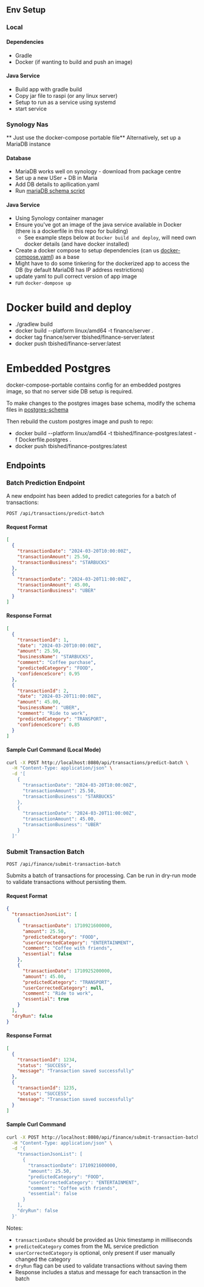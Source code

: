 


## Env Setup
### Local
#### Dependencies
- Gradle
- Docker (if wanting to build and push an image)

#### Java Service
- Build app with gradle build
- Copy jar file to raspi (or any linux server)
- Setup to run as a service using systemd
- start service

### Synology Nas
** Just use the docker-compose portable file**
Alternatively, set up a MariaDB instance
#### Database
- MariaDB works well on synology - download from package centre
- Set up a new USer + DB in Maria
- Add DB details to apllication.yaml
- Run [mariaDB schema script](./src/main/resources/maria/tables.sql)

#### Java Service
- Using Synology container manager
- Ensure you've got an image of the java service available in Docker (there is a dockerfile in this repo for building)
  - See example steps below at `Docker build and deploy`, will need own docker details (and have docker installed)
- Create a docker compose to setup dependencies (can us [docker-compose.yaml](./docker-compose-syno.yml)) as a base
- Might have to do some tinkering for the dockerized app to access the DB (by default MariaDB has IP address restrictions)
- update yaml to pull correct version of app image
- run `docker-dompose up`

# Docker build and deploy
- ./gradlew build
- docker build --platform linux/amd64 -t finance/server . 
- docker tag finance/server tbished/finance-server:latest
- docker push tbished/finance-server:latest

# Embedded Postgres
docker-compose-portable contains config for an embedded postgres image, so that no server side DB setup is required.

To make changes to the postgres images base schema, modify the schema files in [postgres-schema](src/main/resources/postgres/init.sql)

Then rebuild the custom postgres image and push to repo:
- docker build --platform linux/amd64 -t tbished/finance-postgres:latest -f Dockerfile.postgres .
- docker push tbished/finance-postgres:latest

## Endpoints
### Batch Prediction Endpoint

A new endpoint has been added to predict categories for a batch of transactions:

`POST /api/transactions/predict-batch`

#### Request Format
```json
[
  {
    "transactionDate": "2024-03-20T10:00:00Z",
    "transactionAmount": 25.50,
    "transactionBusiness": "STARBUCKS"
  },
  {
    "transactionDate": "2024-03-20T11:00:00Z",
    "transactionAmount": 45.00,
    "transactionBusiness": "UBER"
  }
]
```

#### Response Format
```json
[
  {
    "transactionId": 1,
    "date": "2024-03-20T10:00:00Z",
    "amount": 25.50,
    "businessName": "STARBUCKS",
    "comment": "Coffee purchase",
    "predictedCategory": "FOOD",
    "confidenceScore": 0.95
  },
  {
    "transactionId": 2,
    "date": "2024-03-20T11:00:00Z",
    "amount": 45.00,
    "businessName": "UBER",
    "comment": "Ride to work",
    "predictedCategory": "TRANSPORT",
    "confidenceScore": 0.85
  }
]
```

#### Sample Curl Command (Local Mode)
```bash
curl -X POST http://localhost:8080/api/transactions/predict-batch \
  -H "Content-Type: application/json" \
  -d '[
    {
      "transactionDate": "2024-03-20T10:00:00Z",
      "transactionAmount": 25.50,
      "transactionBusiness": "STARBUCKS"
    },
    {
      "transactionDate": "2024-03-20T11:00:00Z",
      "transactionAmount": 45.00,
      "transactionBusiness": "UBER"
    }
  ]'
```

### Submit Transaction Batch
`POST /api/finance/submit-transaction-batch`

Submits a batch of transactions for processing. Can be run in dry-run mode to validate transactions without persisting them.

#### Request Format
```json
{
  "transactionJsonList": [
    {
      "transactionDate": 1710921600000,
      "amount": 25.50,
      "predictedCategory": "FOOD",
      "userCorrectedCategory": "ENTERTAINMENT",
      "comment": "Coffee with friends",
      "essential": false
    },
    {
      "transactionDate": 1710925200000,
      "amount": 45.00,
      "predictedCategory": "TRANSPORT",
      "userCorrectedCategory": null,
      "comment": "Ride to work",
      "essential": true
    }
  ],
  "dryRun": false
}
```

#### Response Format
```json
[
  {
    "transactionId": 1234,
    "status": "SUCCESS",
    "message": "Transaction saved successfully"
  },
  {
    "transactionId": 1235,
    "status": "SUCCESS",
    "message": "Transaction saved successfully"
  }
]
```

#### Sample Curl Command
```bash
curl -X POST http://localhost:8080/api/finance/submit-transaction-batch \
  -H "Content-Type: application/json" \
  -d '{
    "transactionJsonList": [
      {
        "transactionDate": 1710921600000,
        "amount": 25.50,
        "predictedCategory": "FOOD",
        "userCorrectedCategory": "ENTERTAINMENT",
        "comment": "Coffee with friends",
        "essential": false
      }
    ],
    "dryRun": false
  }'
```

Notes:
- `transactionDate` should be provided as Unix timestamp in milliseconds
- `predictedCategory` comes from the ML service prediction
- `userCorrectedCategory` is optional, only present if user manually changed the category
- `dryRun` flag can be used to validate transactions without saving them
- Response includes a status and message for each transaction in the batch


  
    